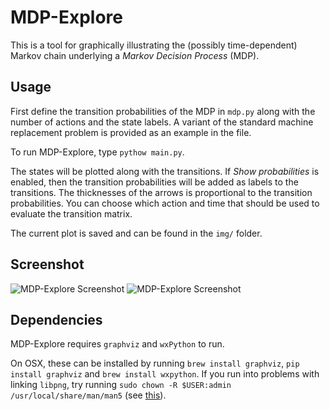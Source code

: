 # MDP-Explore
This is a tool for graphically illustrating the (possibly time-dependent)
Markov chain underlying a *Markov Decision Process* (MDP).

## Usage

First define the transition probabilities of the MDP in `mdp.py` along with the
number of actions and the state labels. A variant of the standard machine
replacement problem is provided as an example in the file.

To run MDP-Explore, type `pythow main.py`. 

The states will be plotted along with the transitions. If *Show probabilities*
is enabled, then the transition probabilities will be added as labels to the
transitions. The thicknesses of the arrows is proportional to the transition
probabilities. You can choose which action and time that should be used to
evaluate the transition matrix.

The current plot is saved and can be found in the `img/` folder.

## Screenshot
![MDP-Explore Screenshot](https://rmattila.github.io/img/mdp-explore.png)
![MDP-Explore Screenshot](https://rmattila.github.io/img/mdp-explore2.png)

## Dependencies
MDP-Explore requires `graphviz` and `wxPython` to run.

On OSX, these can be installed by running `brew install graphviz`, `pip
install graphviz` and `brew install wxpython`. If you run into problems with
linking `libpng`, try running `sudo chown -R $USER:admin
/usr/local/share/man/man5` (see
[this](http://thornelabs.net/2014/12/08/libpng-not-symlinking-when-installing-imagemagick-on-os-x-yosemite.html)).

